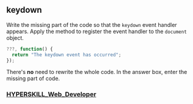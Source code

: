 ## keydown

Write the missing part of the code so that the `keydown` event handler appears. Apply the method to register the event handler to the `document` object.

```javascript
???, function() {
  return "The keydown event has occurred";
});
```

There's **no** need to rewrite the whole code. In the answer box, enter the missing part of code.

### [HYPERSKILL_Web_Developer](https://github.com/kakanew/HYPERSKILL_Web_Developer)

